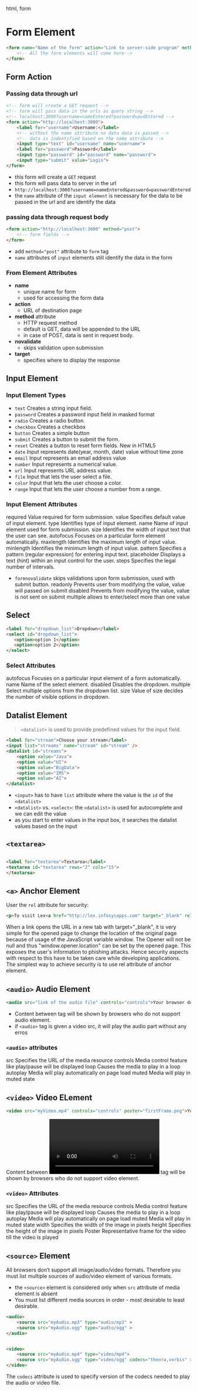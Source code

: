 html, form

# Form Element

```html
<form name="Name of the form" action="Link to server-side program" method="HTTP Request method" target="Where to display the response">
    <!-- All the form elements will come here-->
</form>
```

## Form Action

### Passing data through url

```html
<!-- form will create a GET request -->
<!-- form will pass data in the urls as query string -->
<!-- localhost:3000?username=nameEntered?password=pwdEntered -->
<form action="http://localhost:3000">
    <label for="username">Username:</label>
    <!-- without the name attribute no data data is passed -->
    <!-- data is indentified based on the name attribute -->
    <input type="text" id="username" name="username">
    <label for="password">Password</label>
    <input type="password" id="password" name="password">
    <input type="submit" value="Login">
</form>
```
- this form will create a `GET` request
- this form will pass data to server in the url
- `http://localhost:3000?username=nameEntered&password=passwordEntered`
- the `name` attribute of the `input element` is necessary for the data to be passed in the url and are identify the data

### passing data through request body

```html
<form action="http://localhost:3000" method="post">
    <!-- form fields -->
</form>
```
- add `method="post"` attribute to `form` tag
- `name` attributes of `input` elements still identify the data in the form

### From Element Attributes
- **name**
    - unique name for form
    - used for accessing the form data
- **action** 
    -  URL of destination page
- **method** attribute 
    - HTTP request method
    - default is GET, data will be appended to the URL
    - in case of POST, data is sent in request body.
- **novalidate**
    - skips validation upon submission
- **target** 
    - specifies where to display the response

## Input Element

### Input Element Types

- `text`	Creates a string input field.
- `password`	Creates a password input field in masked format
- `radio`	Creates a radio button.
- `checkbox`	Creates a checkbox
- `button`	Creates a simple button
- `submit`	Creates a button to submit the form.
- `reset`	Creates a button to reset form fields.
New in HTML5
- `date`	Input represents date(year, month, date) value without time zone
- `email`	Input represents an email address value
- `number`	Input represents a numerical value.
- `url`	Input represents URL address value.
- `file`	Input that lets the user select a file.
- `color`	Input that lets the user choose a color.
- `range`	Input that lets the user choose a number from a range.

### Input Element Attributes

required	Value required for form submission.
value	Specifies default value of input element.
type	Identifies type of input element.
name 	Name of input element used for form submission.
size	Identifies the width of input text that the user can see.
autofocus	Focuses on a particular form element automatically.
maxlength	Identifies the maximum length of input value.
minlength	Identifies the minimum length of input value.
pattern	Specifies a pattern (regular expression) for entering input text. 
placeholder	Displays a text (hint) within an input control for the user.
steps	Specifies the legal number of intervals.
- `formnovalidate`	skips validations upon form submission, used with submit button. 
readonly	Prevents user from modifying the value, value will passed on submit
disabled	Prevents from modifying the value, value is not sent on submit
multiple	 allows to enter/select more than one value

## Select
```html
<label for="dropdown_list">Dropdown</label>
<select id="dropdown_list">
   <option>option 1</option>
   <option>option 2</option>
</select>
```


### Select Attributes
autofocus	Focuses on a particular input element of a form automatically.
name	Name of the select element.
disabled	Disables the dropdown.
multiple	Select multiple options from the dropdown list.
size	Value of size decides the number of visible options in dropdown.


## Datalist Element

> `<datalist>` is used to provide predefined values for the input field.

```html
<label for="stream">Choose your stream</label>
<input list="streams" name="stream" id="stream" />
<datalist id="streams">
    <option value="Java">
    <option value="UI">
    <option value="BigData">
    <option value="IMS">
    <option value="AI">
</datalist>
```
- `<input>` has to have `list` attribute where the value is the `id` of the `<datalist>`
- `<datalist>` vs. `<select>`: the `<datalist>` is used for autocomplete and we can edit the value
- as you start to enter values in the input box, it searches the datalist values based on the input

## `<textarea>`
```html

<label for="textarea">Textarea</label>
<textarea id="textarea" rows="2" cols="15">
</textarea>
```


## `<a>` Anchor Element

User the `rel` attribute for security:
```html
<p>To visit Lex<a href="http://lex.infosysapps.com" target="_blank" rel="noreferrer noopener">Go to Lex</a></p>
```
When a link opens the URL in a new tab with target="_blank", it is very simple for the opened page to change the location of the original page because of usage of the JavaScript variable window. The Opener will not be null and thus "window.opener.location" can be set by the opened page. This exposes the user's information to phishing attacks. Hence security aspects with respect to this have to be taken care while developing applications. The simplest way to achieve security is to use rel attribute of anchor element. 

## `<audio>` Audio Element

```html
<audio src="link of the audio file" controls="controls">Your browser does not support the audio tag</audio>
```
- Content between <audio> and </audio> tag will be shown by browsers who do not support audio element.
- if `<audio>` tag is given a video src, it will play the audio part without any erros
### `<audio>` attributes
src	Specifies the URL of the media resource
controls	Media control feature like play/pause will be displayed
loop	Causes the media to play in a loop
autoplay	Media will play automatically on page load
muted 	Media will play in muted state


## `<video>` Video ELement
```html
<video src="myVideo.mp4" controls="controls" poster="firstFrame.png">Your browser does not support the video tag</video>
```
Content between <video> and </video> tag will be shown by browsers who do not support video element.


### `<video>` Attributes
src	Specifies the URL of the media resource
controls	Media control feature like play/pause will be displayed
loop	Causes the media to play in a loop
autoplay	Media will play automatically on page load
muted 	Media will play in muted state
width 	Specifies the width of the image in pixels
height	Specifies the height of the image in pixels
Poster	Representative frame for the video till the video is played

## `<source>` Element
All browsers don’t support all image/audio/video formats. Therefore you must list multiple sources of audio/video element of various formats. 
- the `<source>` element is considered only when `src` attribute of media element is absent
- You must list different media sources in order - most desirable to least desirable.

```html
<audio>
    <source src="myAudio.mp3" type="audio/mp3" >
    <source src="myAudio.ogg" type="audio/ogg" >
</audio>


<video>
    <source src="myAudio.mp4" type="video/mp4">
    <source src="myAudio.ogg" type="video/ogg" codecs="theora,vorbis" >
</video>
```

 The `codecs` attribute is used to specify version of the codecs needed to play the audio or video file.

